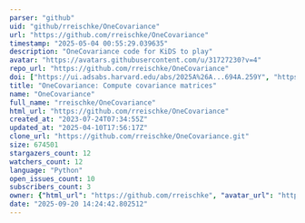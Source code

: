 ```yaml
---
parser: "github"
uid: "github/rreischke/OneCovariance"
url: "https://github.com/rreischke/OneCovariance"
timestamp: "2025-05-04 00:55:29.039635"
description: "OneCovariance code for KiDS to play"
avatar: "https://avatars.githubusercontent.com/u/31727230?v=4"
repo_url: "https://github.com/rreischke/OneCovariance"
doi: ["https://ui.adsabs.harvard.edu/abs/2025A%26A...694A.259Y", "https://ui.adsabs.harvard.edu/abs/2024arXiv241006962R", "https://ui.adsabs.harvard.edu/abs/2025ascl.soft03038R/abstract"]
title: "OneCovariance: Compute covariance matrices"
name: "OneCovariance"
full_name: "rreischke/OneCovariance"
html_url: "https://github.com/rreischke/OneCovariance"
created_at: "2023-07-24T07:34:55Z"
updated_at: "2025-04-10T17:56:17Z"
clone_url: "https://github.com/rreischke/OneCovariance.git"
size: 674501
stargazers_count: 12
watchers_count: 12
language: "Python"
open_issues_count: 10
subscribers_count: 3
owner: {"html_url": "https://github.com/rreischke", "avatar_url": "https://avatars.githubusercontent.com/u/31727230?v=4", "login": "rreischke", "type": "User"}
date: "2025-09-20 14:24:42.802512"
---
```

